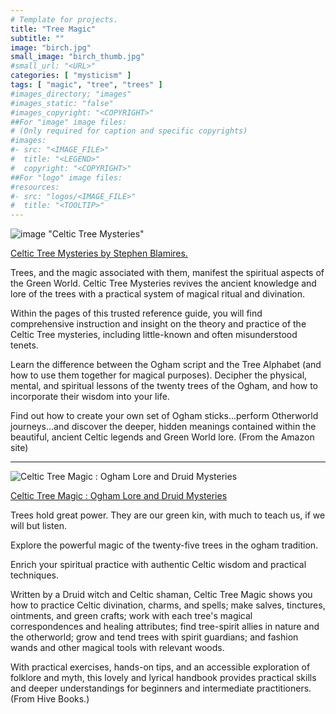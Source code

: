 ```yaml
---
# Template for projects.
title: "Tree Magic"
subtitle: ""
image: "birch.jpg"
small_image: "birch_thumb.jpg"
#small_url: "<URL>"
categories: [ "mysticism" ]
tags: [ "magic", "tree", "trees" ]
#images_directory; "images"
#images_static: "false"
#images_copyright: "<COPYRIGHT>"
##For "image" image files:
# (Only required for caption and specific copyrights)
#images:
#- src: "<IMAGE_FILE>"
#  title: "<LEGEND>"
#  copyright: "<COPYRIGHT>"
##For "logo" image files:
#resources:
#- src: "logos/<IMAGE_FILE>"
#  title: "<TOOLTIP>"
---
```


![image "Celtic Tree Mysteries"](/images/blamirestree.jpg)  

[Celtic Tree Mysteries by Stephen Blamires.](https://www.amazon.co.uk/Celtic-Tree-Mysteries-Practical-Divination-ebook/dp/B00H3R53PU/ref=sr_1_9?dchild=1&keywords=steve+blamires&qid=1594309940&sr=8-9)  

Trees, and the magic associated with them, manifest the spiritual aspects of the Green World. Celtic Tree Mysteries revives the ancient knowledge and lore of the trees with a practical system of magical ritual and divination.

Within the pages of this trusted reference guide, you will find comprehensive instruction and insight on the theory and practice of the Celtic Tree mysteries, including little-known and often misunderstood tenets.

Learn the difference between the Ogham script and the Tree Alphabet (and how to use them together for magical purposes). Decipher the physical, mental, and spiritual lessons of the twenty trees of the Ogham, and how to incorporate their wisdom into your life.

Find out how to create your own set of Ogham sticks...perform Otherworld journeys...and discover the deeper, hidden meanings contained within the beautiful, ancient Celtic legends and Green World lore.
(From the Amazon site)  

---  

![Celtic Tree Magic : Ogham Lore and Druid Mysteries](/images/treemagic_Danu.jpg)    

[Celtic Tree Magic : Ogham Lore and Druid Mysteries](https://www.hive.co.uk/Product/Danu-Forest/Celtic-Tree-Magic--Ogham-Lore-and-Druid-Mysteries/16191334)

Trees hold great power. They are our green kin, with much to teach us, if we will but listen.

Explore the powerful magic of the twenty-five trees in the ogham tradition.

Enrich your spiritual practice with authentic Celtic wisdom and practical techniques.

Written by a Druid witch and Celtic shaman, Celtic Tree Magic shows you how to practice Celtic divination, charms, and spells; make salves, tinctures, ointments, and green crafts; work with each tree's magical correspondences and healing attributes; find tree-spirit allies in nature and the otherworld; grow and tend trees with spirit guardians; and fashion wands and other magical tools with relevant woods.

With practical exercises, hands-on tips, and an accessible exploration of folklore and myth, this lovely and lyrical handbook provides practical skills and deeper understandings for beginners and intermediate practitioners.  
(From Hive Books.)
